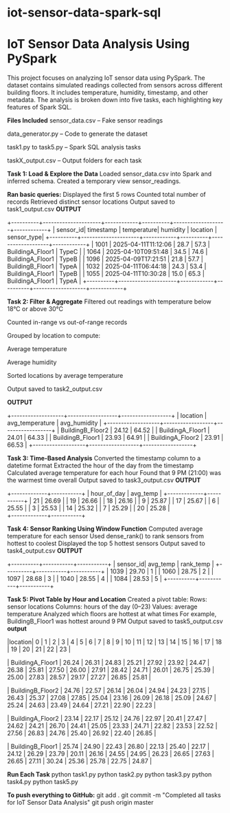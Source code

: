 # iot-sensor-data-spark-sql
# IoT Sensor Data Analysis Using PySpark
This project focuses on analyzing IoT sensor data using PySpark. The dataset contains simulated readings collected from sensors across different building floors. It includes temperature, humidity, timestamp, and other metadata. The analysis is broken down into five tasks, each highlighting key features of Spark SQL.

**Files Included**
sensor_data.csv – Fake sensor readings

data_generator.py – Code to generate the dataset

task1.py to task5.py – Spark SQL analysis tasks

taskX_output.csv – Output folders for each task



**Task 1: Load & Explore the Data**
Loaded sensor_data.csv into Spark and inferred schema.
Created a temporary view sensor_readings.

**Ran basic queries:**
Displayed the first 5 rows
Counted total number of records
Retrieved distinct sensor locations
Output saved to task1_output.csv
**OUTPUT**

+----------+---------------------+------------+----------+-------------------+------------+
| sensor_id| timestamp           | temperature| humidity | location          | sensor_type|
+----------+---------------------+------------+----------+-------------------+------------+
|     1001 | 2025-04-11T11:12:06 |       28.7 |     57.3 | BuildingA_Floor1  | TypeC      |
|     1064 | 2025-04-10T09:51:48 |       34.5 |     74.6 | BuildingA_Floor1  | TypeB      |
|     1096 | 2025-04-09T17:21:51 |       21.8 |     57.7 | BuildingB_Floor1  | TypeA      |
|     1032 | 2025-04-11T06:44:18 |       24.3 |     53.4 | BuildingA_Floor1  | TypeB      |
|     1055 | 2025-04-11T10:30:28 |       15.0 |     65.3 | BuildingA_Floor1  | TypeA      |
+----------+---------------------+------------+----------+-------------------+------------+

**Task 2: Filter & Aggregate**
Filtered out readings with temperature below 18°C or above 30°C

Counted in-range vs out-of-range records

Grouped by location to compute:

Average temperature

Average humidity

Sorted locations by average temperature

Output saved to task2_output.csv

**OUTPUT**

+-------------------+------------------+------------------+
| location          | avg_temperature  | avg_humidity     |
+-------------------+------------------+------------------+
| BuildingB_Floor2  | 24.12            | 64.52            |
| BuildingA_Floor1  | 24.01            | 64.33            |
| BuildingB_Floor1  | 23.93            | 64.91            |
| BuildingA_Floor2  | 23.91            | 66.53            |
+-------------------+------------------+------------------+


**Task 3: Time-Based Analysis**
Converted the timestamp column to a datetime format
Extracted the hour of the day from the timestamp
Calculated average temperature for each hour
Found that 9 PM (21:00) was the warmest time overall
Output saved to task3_output.csv
**OUTPUT**

+-------------+-----------+
| hour_of_day | avg_temp  |
+-------------+-----------+
|     21      | 26.69     |
|     19      | 26.66     |
|     18      | 26.16     |
|      9      | 25.87     |
|     17      | 25.67     |
|      6      | 25.55     |
|      3      | 25.53     |
|     14      | 25.32     |
|      7      | 25.29     |
|     20      | 25.28     |     
+-------------+-----------+

**Task 4: Sensor Ranking Using Window Function**
Computed average temperature for each sensor
Used dense_rank() to rank sensors from hottest to coolest
Displayed the top 5 hottest sensors
 Output saved to task4_output.csv
 **OUTPUT**

+----------+-----------+-----------+
| sensor_id| avg_temp  | rank_temp |
+----------+-----------+-----------+
|     1039 |     29.70 |     1     |
|     1060 |     28.75 |     2     |
|     1097 |     28.68 |     3     |
|     1040 |     28.55 |     4     |
|     1084 |     28.53 |     5     |
+----------+-----------+-----------+




**Task 5: Pivot Table by Hour and Location**
Created a pivot table:
Rows: sensor locations
Columns: hours of the day (0–23)
Values: average temperature
Analyzed which floors are hottest at what times
For example, BuildingB_Floor1 was hottest around 9 PM
Output saved to task5_output.csv
**output**

|location|   0    |   1    |   2    |   3    |   4    |   5    |   6    |   7    |   8    |   9    |  10    |  11    |  12    |  13    |  14    |  15    |  16    |  17    |  18    |  19    |  20    |  21    |  22    |  23    |

| BuildingA_Floor1  | 26.24  | 26.31  | 24.83  | 25.21  | 27.92  | 23.92  | 24.47  | 26.38  | 25.81  | 27.50  | 26.00  | 27.91  | 28.42  | 24.71  | 26.01  | 26.75  | 25.39  | 25.00  | 27.83  | 28.57  | 29.17  | 27.27  | 26.85  | 25.81  |


| BuildingB_Floor2  | 24.76  | 22.57  | 26.14  | 26.04  | 24.94  | 24.23  | 27.15  | 26.43  | 25.37  | 27.08  | 27.85  | 25.04  | 23.16  | 26.09  | 26.18  | 25.09  | 24.67  | 25.24  | 24.63  | 23.49  | 24.64  | 27.21  | 22.90  | 22.23  |

| BuildingA_Floor2  | 23.14  | 22.17  | 25.12  | 24.76  | 22.97  | 20.41  | 27.47  | 24.62  | 24.21  | 26.70  | 24.41  | 25.05  | 23.33  | 24.71  | 22.82  | 23.53  | 22.52  | 27.56  | 26.83  | 24.76  | 25.40  | 26.92  | 22.40  | 26.85  |

| BuildingB_Floor1  | 25.74  | 24.90  | 22.43  | 26.80  | 22.13  | 25.40  | 22.17  | 24.12  | 26.29  | 23.79  | 20.11  | 26.16  | 24.55  | 24.95  | 26.23  | 26.65  | 27.63  | 26.65  | 27.11  | 30.24  | 25.36  | 25.78  | 22.75  | 24.87  |




**Run Each Task**
python task1.py
python task2.py
python task3.py
python task4.py
python task5.py

**To push everything to GitHub:**
git add .
git commit -m "Completed all tasks for IoT Sensor Data Analysis"
git push origin master















